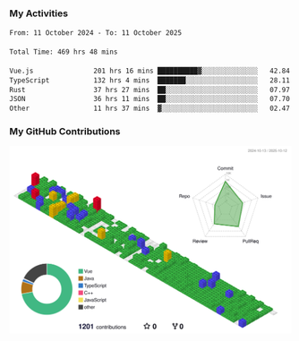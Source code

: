 ### My Activities

<!--START_SECTION:waka-->

```txt
From: 11 October 2024 - To: 11 October 2025

Total Time: 469 hrs 48 mins

Vue.js               201 hrs 16 mins ██████████▓░░░░░░░░░░░░░░   42.84 %
TypeScript           132 hrs 4 mins  ███████░░░░░░░░░░░░░░░░░░   28.11 %
Rust                 37 hrs 27 mins  ██░░░░░░░░░░░░░░░░░░░░░░░   07.97 %
JSON                 36 hrs 11 mins  ██░░░░░░░░░░░░░░░░░░░░░░░   07.70 %
Other                11 hrs 37 mins  ▓░░░░░░░░░░░░░░░░░░░░░░░░   02.47 %
```

<!--END_SECTION:waka-->

### My GitHub Contributions

![](./profile-3d-contrib/profile-gitblock.svg)
